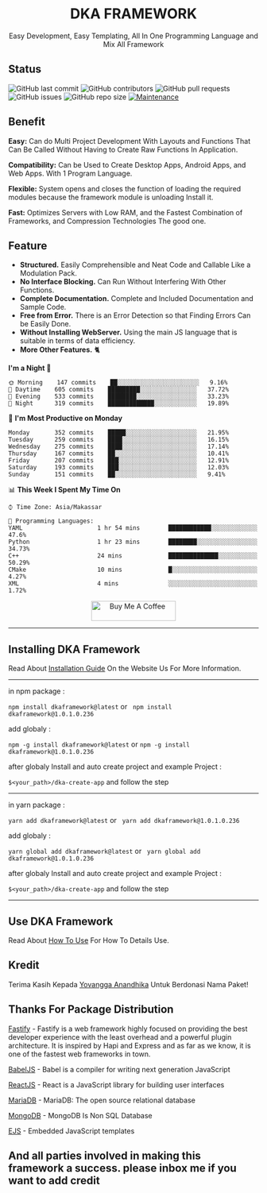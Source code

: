<h1 align="center">DKA FRAMEWORK</h1>
<!--<p align="center">
  <a href="#">
    <img alt="DKA" src="https://dkaresearchcenter.com/wp-content/uploads/2020/06/DKAsaa.png?raw=true" width="545" />
  </a>
</p> -->

<p align="center">
  Easy Development, Easy Templating, All In One Programming Language and Mix All Framework
</p>

## Status

![GitHub last commit](https://img.shields.io/github/last-commit/DKAResearchCenter/DKAJSFramework)
![GitHub contributors](https://img.shields.io/github/contributors/DKAResearchCenter/DKAJSFramework)
![GitHub pull requests](https://img.shields.io/github/issues-pr/DKAResearchCenter/DKAJSFramework)
![GitHub issues](https://img.shields.io/github/issues/DKAResearchCenter/DKAJSFramework)
![GitHub repo size](https://img.shields.io/github/repo-size/DKAResearchCenter/DKAJSFramework)
[![Maintenance](https://img.shields.io/badge/Maintained%3F-yes-green.svg)](https://GitHub.com/Naereen/StrapDown.js/graphs/commit-activity)


## Benefit

**Easy:** Can do Multi Project Development With Layouts and Functions That Can Be Called Without Having to Create Raw
Functions In Application.

**Compatibility:** Can be Used to Create Desktop Apps, Android Apps, and Web Apps. With 1 Program Language.

**Flexible:** System opens and closes the function of loading the required modules because the framework module is
unloading Install it.

**Fast:** Optimizes Servers with Low RAM, and the Fastest Combination of Frameworks, and Compression Technologies The
good one.

## Feature

* **Structured.** Easily Comprehensible and Neat Code and Callable Like a Modulation Pack.
* **No Interface Blocking.** Can Run Without Interfering With Other Functions.
* **Complete Documentation.** Complete and Included Documentation and Sample Code.
* **Free from Error.** There is an Error Detection so that Finding Errors Can be Easily Done.
* **Without Installing WebServer.** Using the main JS language that is suitable in terms of data efficiency.
* **More Other Features.** 🐈

**I'm a Night 🦉**

```text
🌞 Morning    147 commits    ██░░░░░░░░░░░░░░░░░░░░░░░   9.16% 
🌆 Daytime    605 commits    █████████░░░░░░░░░░░░░░░░   37.72% 
🌃 Evening    533 commits    ████████░░░░░░░░░░░░░░░░░   33.23% 
🌙 Night      319 commits    █████████████░░░░░░░░░░░░   19.89%

```

📅 **I'm Most Productive on Monday**

```text
Monday       352 commits    █████░░░░░░░░░░░░░░░░░░░░   21.95% 
Tuesday      259 commits    ████░░░░░░░░░░░░░░░░░░░░░   16.15% 
Wednesday    275 commits    ████░░░░░░░░░░░░░░░░░░░░░   17.14% 
Thursday     167 commits    ██░░░░░░░░░░░░░░░░░░░░░░░   10.41% 
Friday       207 commits    ███░░░░░░░░░░░░░░░░░░░░░░   12.91% 
Saturday     193 commits    ███░░░░░░░░░░░░░░░░░░░░░░   12.03% 
Sunday       151 commits    ██░░░░░░░░░░░░░░░░░░░░░░░   9.41%

```

📊 **This Week I Spent My Time On**

```text
⌚︎ Time Zone: Asia/Makassar

💬 Programming Languages: 
YAML                     1 hr 54 mins        ████████████░░░░░░░░░░░░░   47.6% 
Python                   1 hr 23 mins        ████████░░░░░░░░░░░░░░░░░   34.73% 
C++                      24 mins             ██████████████░░░░░░░░░░░   50.29% 
CMake                    10 mins             █░░░░░░░░░░░░░░░░░░░░░░░░   4.27% 
XML                      4 mins              ░░░░░░░░░░░░░░░░░░░░░░░░░   1.72%

```

<p align="center">
<a href="https://www.buymeacoffee.com/celiduba" target="_blank"><img src="https://cdn.buymeacoffee.com/buttons/default-red.png" alt="Buy Me A Coffee" height="40" width="170" ></a>
</p>

---


## Installing DKA Framework

Read About [Installation Guide](https://github.com/YovanggaAnandhika/DKAFramework/blob/master/INSTALL.md) On the Website
Us For More Information.

*********************************

in npm package :

```npm install dkaframework@latest``` or ``` npm install dkaframework@1.0.1.0.236```

add globaly :

```npm -g install dkaframework@latest``` or ```npm -g install dkaframework@1.0.1.0.236```

after globaly Install and auto create project and example Project :

```$<your_path>/dka-create-app``` and follow the step

-------------
in yarn package :

```yarn add dkaframework@latest``` or ``` yarn add dkaframework@1.0.1.0.236```

add globaly :

```yarn global add dkaframework@latest``` or ``` yarn global add dkaframework@1.0.1.0.236```

after globaly Install and auto create project and example Project :

```$<your_path>/dka-create-app``` and follow the step

------------

## Use DKA Framework

Read About [How To Use](https://github.com/YovanggaAnandhika/DKAFramework/blob/master/USAGE.md) For How To Details Use.

## Kredit

Terima Kasih Kepada [Yovangga Anandhika](https://github.com/YovanggaAnandhika) Untuk Berdonasi Nama Paket!

## Thanks For Package Distribution

[Fastify](https://github.com/fastify/fastify) - Fastify is a web framework highly focused on providing the best developer experience with the least overhead and a powerful plugin architecture. It is inspired by Hapi and Express and as far as we know, it is one of the fastest web frameworks in town.

[BabelJS](https://github.com/babel/babel-standalone) - Babel is a compiler for writing next generation JavaScript

[ReactJS](https://github.com/facebook/react) - React is a JavaScript library for building user interfaces

[MariaDB](https://github.com/MariaDB/server) - MariaDB: The open source relational database

[MongoDB](https://github.com/mongodb/mongo) - MongoDB Is Non SQL Database

[EJS](https://github.com/mde/ejs) - Embedded JavaScript templates

<h2>And all parties involved in making this framework a success. please inbox me if you want to add credit</h2>


